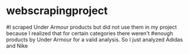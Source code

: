 # webscrapingproject
#I scraped Under Armour products but did not use them in my project because I realized that for certain categories there weren't
#enough products by Under Armour for a valid analysis. So I just analyzed Adidas and Nike

